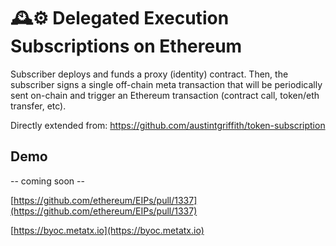 # 🕰️⚙️ Delegated Execution Subscriptions on Ethereum

Subscriber deploys and funds a proxy (identity) contract. Then, the subscriber signs a single off-chain meta transaction that will be periodically sent on-chain and trigger an Ethereum transaction (contract call, token/eth transfer, etc).

Directly extended from: https://github.com/austintgriffith/token-subscription

## Demo

-- coming soon --


[https://github.com/ethereum/EIPs/pull/1337](https://github.com/ethereum/EIPs/pull/1337)

[https://byoc.metatx.io](https://byoc.metatx.io)
